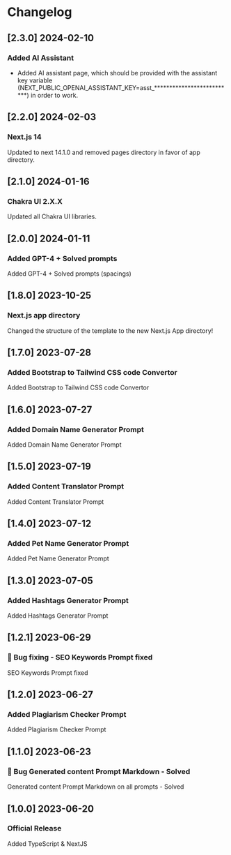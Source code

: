 # Changelog

## [2.3.0] 2024-02-10

### Added AI Assistant

- Added AI assistant page, which should be provided with the assistant key variable (NEXT_PUBLIC_OPENAI_ASSISTANT_KEY=asst_**************************) in order to work. 

## [2.2.0] 2024-02-03

### Next.js 14

Updated to next 14.1.0 and removed pages directory in favor of app directory.

## [2.1.0] 2024-01-16

### Chakra UI 2.X.X

Updated all Chakra UI libraries.

## [2.0.0] 2024-01-11

### Added GPT-4 + Solved prompts

Added GPT-4 + Solved prompts (spacings)

## [1.8.0] 2023-10-25

### Next.js app directory

Changed the structure of the template to the new Next.js App directory!

## [1.7.0] 2023-07-28

### Added Bootstrap to Tailwind CSS code Convertor

Added Bootstrap to Tailwind CSS code Convertor

## [1.6.0] 2023-07-27

### Added Domain Name Generator Prompt

Added Domain Name Generator Prompt

## [1.5.0] 2023-07-19

### Added Content Translator Prompt

Added Content Translator Prompt

## [1.4.0] 2023-07-12

### Added Pet Name Generator Prompt

Added Pet Name Generator Prompt

## [1.3.0] 2023-07-05

### Added Hashtags Generator Prompt

Added Hashtags Generator Prompt

## [1.2.1] 2023-06-29

### 🐛 Bug fixing - SEO Keywords Prompt fixed

SEO Keywords Prompt fixed

## [1.2.0] 2023-06-27

### Added Plagiarism Checker Prompt

Added Plagiarism Checker Prompt

## [1.1.0] 2023-06-23

### 🐛 Bug Generated content Prompt Markdown - Solved

Generated content Prompt Markdown on all prompts - Solved

## [1.0.0] 2023-06-20

### Official Release

Added TypeScript & NextJS
